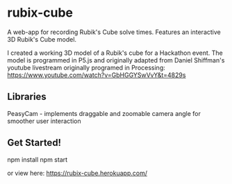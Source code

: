 # rubix-cube

A web-app for recording Rubik's Cube solve times. Features an interactive 3D Rubik's Cube model.

I created a working 3D model of a Rubik's cube for a Hackathon event. The model is programmed in P5.js and originally adapted from Daniel Shiffman's youtube livestream originally programed in Processing: https://www.youtube.com/watch?v=GbHGGYSwVvY&t=4829s

## Libraries

PeasyCam - implements draggable and zoomable camera angle for smoother user interaction <br>

## Get Started!

npm install
npm start

or view here: https://rubix-cube.herokuapp.com/
